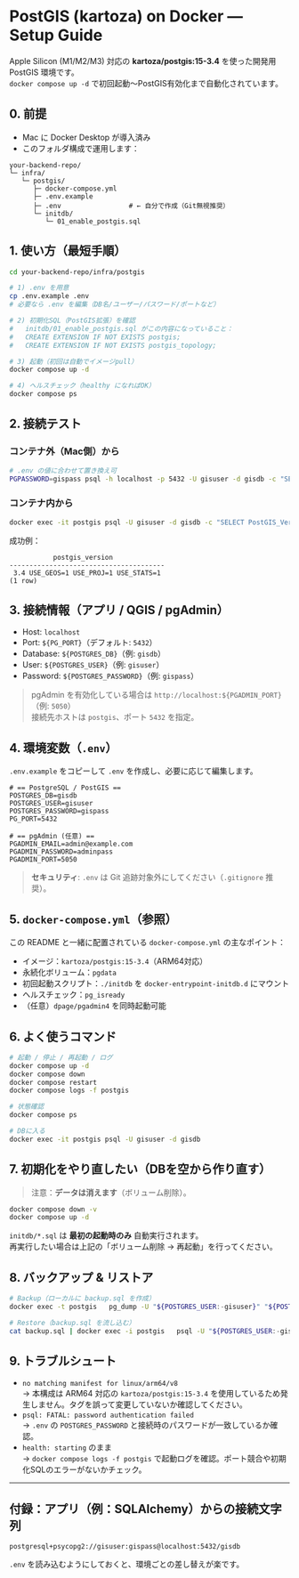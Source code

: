 # PostGIS (kartoza) on Docker — Setup Guide

Apple Silicon (M1/M2/M3) 対応の **kartoza/postgis:15-3.4** を使った開発用 PostGIS 環境です。  
`docker compose up -d` で初回起動～PostGIS有効化まで自動化されています。

## 0. 前提

- Mac に Docker Desktop が導入済み
- このフォルダ構成で運用します：

```
your-backend-repo/
└─ infra/
   └─ postgis/
      ├─ docker-compose.yml
      ├─ .env.example
      ├─ .env                 # ← 自分で作成（Git無視推奨）
      └─ initdb/
         └─ 01_enable_postgis.sql
```

## 1. 使い方（最短手順）

```bash
cd your-backend-repo/infra/postgis

# 1) .env を用意
cp .env.example .env
# 必要なら .env を編集（DB名/ユーザー/パスワード/ポートなど）

# 2) 初期化SQL（PostGIS拡張）を確認
#   initdb/01_enable_postgis.sql がこの内容になっていること：
#   CREATE EXTENSION IF NOT EXISTS postgis;
#   CREATE EXTENSION IF NOT EXISTS postgis_topology;

# 3) 起動（初回は自動でイメージpull）
docker compose up -d

# 4) ヘルスチェック（healthy になればOK）
docker compose ps
```

## 2. 接続テスト

### コンテナ外（Mac側）から
```bash
# .env の値に合わせて置き換え可
PGPASSWORD=gispass psql -h localhost -p 5432 -U gisuser -d gisdb -c "SELECT PostGIS_Version();"
```

### コンテナ内から
```bash
docker exec -it postgis psql -U gisuser -d gisdb -c "SELECT PostGIS_Version();"
```

成功例：
```
           postgis_version
---------------------------------------
 3.4 USE_GEOS=1 USE_PROJ=1 USE_STATS=1
(1 row)
```

## 3. 接続情報（アプリ / QGIS / pgAdmin）

- Host: `localhost`
- Port: `${PG_PORT}`（デフォルト: `5432`）
- Database: `${POSTGRES_DB}`（例: `gisdb`）
- User: `${POSTGRES_USER}`（例: `gisuser`）
- Password: `${POSTGRES_PASSWORD}`（例: `gispass`）

> pgAdmin を有効化している場合は `http://localhost:${PGADMIN_PORT}`（例: `5050`）  
> 接続先ホストは `postgis`、ポート `5432` を指定。

## 4. 環境変数（`.env`）

`.env.example` をコピーして `.env` を作成し、必要に応じて編集します。

```env
# == PostgreSQL / PostGIS ==
POSTGRES_DB=gisdb
POSTGRES_USER=gisuser
POSTGRES_PASSWORD=gispass
PG_PORT=5432

# == pgAdmin (任意) ==
PGADMIN_EMAIL=admin@example.com
PGADMIN_PASSWORD=adminpass
PGADMIN_PORT=5050
```

> **セキュリティ**: `.env` は Git 追跡対象外にしてください（`.gitignore` 推奨）。

## 5. `docker-compose.yml`（参照）

この README と一緒に配置されている `docker-compose.yml` の主なポイント：

- イメージ：`kartoza/postgis:15-3.4`（ARM64対応）
- 永続化ボリューム：`pgdata`
- 初回起動スクリプト：`./initdb` を `docker-entrypoint-initdb.d` にマウント
- ヘルスチェック：`pg_isready`
- （任意）`dpage/pgadmin4` を同時起動可能

## 6. よく使うコマンド

```bash
# 起動 / 停止 / 再起動 / ログ
docker compose up -d
docker compose down
docker compose restart
docker compose logs -f postgis

# 状態確認
docker compose ps

# DBに入る
docker exec -it postgis psql -U gisuser -d gisdb
```

## 7. 初期化をやり直したい（DBを空から作り直す）

> 注意：**データは消えます**（ボリューム削除）。

```bash
docker compose down -v
docker compose up -d
```

`initdb/*.sql` は **最初の起動時のみ** 自動実行されます。  
再実行したい場合は上記の「ボリューム削除 → 再起動」を行ってください。

## 8. バックアップ & リストア

```bash
# Backup（ローカルに backup.sql を作成）
docker exec -t postgis   pg_dump -U "${POSTGRES_USER:-gisuser}" "${POSTGRES_DB:-gisdb}" > backup.sql

# Restore（backup.sql を流し込む）
cat backup.sql | docker exec -i postgis   psql -U "${POSTGRES_USER:-gisuser}" -d "${POSTGRES_DB:-gisdb}"
```

## 9. トラブルシュート

- `no matching manifest for linux/arm64/v8`  
  → 本構成は ARM64 対応の `kartoza/postgis:15-3.4` を使用しているため発生しません。タグを誤って変更していないか確認してください。
- `psql: FATAL: password authentication failed`  
  → `.env` の `POSTGRES_PASSWORD` と接続時のパスワードが一致しているか確認。
- `health: starting` のまま  
  → `docker compose logs -f postgis` で起動ログを確認。ポート競合や初期化SQLのエラーがないかチェック。

---

## 付録：アプリ（例：SQLAlchemy）からの接続文字列

```
postgresql+psycopg2://gisuser:gispass@localhost:5432/gisdb
```

`.env` を読み込むようにしておくと、環境ごとの差し替えが楽です。